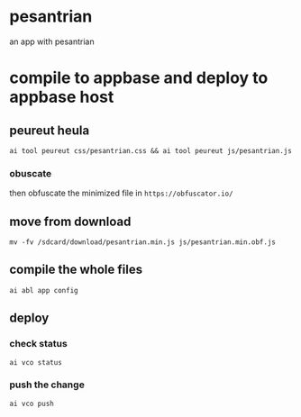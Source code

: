 # pesantrian
an app with pesantrian

# compile to appbase and deploy to appbase host

## peureut heula
```
ai tool peureut css/pesantrian.css && ai tool peureut js/pesantrian.js
```

### obuscate
then obfuscate the minimized file in ```https://obfuscator.io/```


## move from download
```
mv -fv /sdcard/download/pesantrian.min.js js/pesantrian.min.obf.js
```

## compile the whole files
```
ai abl app config
```

## deploy

### check status
```
ai vco status
```

### push the change
```
ai vco push
```



